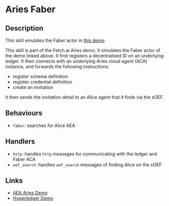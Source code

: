 # Aries Faber

## Description

This skill emulates the Faber actor in <a href="https://github.com/hyperledger/aries-cloudagent-python/blob/master/demo/README.md" target="_blank">this demo</a>.

This skill is part of the Fetch.ai Aries demo. It simulates the Faber actor of the demo linked above. It first registers a decentralised ID on an underlying ledger. It then connects with an underlying Aries cloud agent (ACA) instance, and forwards the following instructions:

- register schema definition
- register credential definition
- create an invitation

It then sends the invitation detail to an Alice agent that it finds via the sOEF.

## Behaviours

- `faber`: searches for Alice AEA

## Handlers

- `http`: handles `http` messages for communicating with the ledger and Faber ACA
- `oef_search`: handles `oef_search` messages of finding Alice on the sOEF

## Links

- <a href="https://docs.fetch.ai/aea/aries-cloud-agent-demo/" target="_blank">AEA Aries Demo</a>
- <a href="https://github.com/hyperledger/aries-cloudagent-python/blob/master/demo/README.md" target="_blank">Hyperledger Demo</a>
